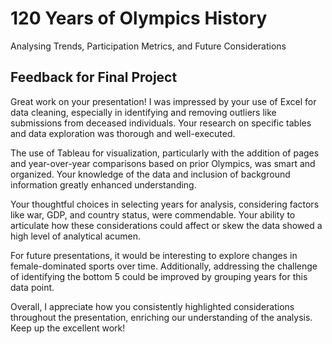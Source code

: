 # 120 Years of Olympics History
Analysing Trends, Participation Metrics, and Future Considerations

## Feedback for Final Project
Great work on your presentation! I was impressed by your use of Excel for data cleaning, especially in identifying and removing outliers like submissions from deceased individuals. Your research on specific tables and data exploration was thorough and well-executed.

The use of Tableau for visualization, particularly with the addition of pages and year-over-year comparisons based on prior Olympics, was smart and organized. Your knowledge of the data and inclusion of background information greatly enhanced understanding.

Your thoughtful choices in selecting years for analysis, considering factors like war, GDP, and country status, were commendable. Your ability to articulate how these considerations could affect or skew the data showed a high level of analytical acumen.

For future presentations, it would be interesting to explore changes in female-dominated sports over time. Additionally, addressing the challenge of identifying the bottom 5 could be improved by grouping years for this data point.

Overall, I appreciate how you consistently highlighted considerations throughout the presentation, enriching our understanding of the analysis. Keep up the excellent work!
